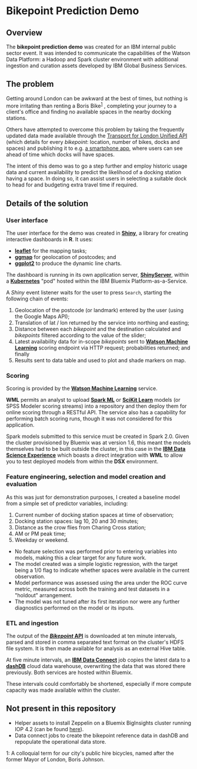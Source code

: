 # Bikepoint Prediction Demo

## Overview

The __bikepoint prediction demo__ was created for an IBM internal public sector event. It was intended to communicate the capabilities of the Watson Data Platform: a Hadoop and Spark cluster environment with additional ingestion and curation assets developed by IBM Global Business Services.

## The problem

Getting around London can be awkward at the best of times, but nothing is more irritating than renting a Boris Bike<sup>[1](#f1)</sup>
, completing your journey to a client's office and finding no available spaces in the nearby docking stations.

Others have attempted to overcome this problem by taking the frequently updated data made available through the [Transport for London Unified API](https://api.tfl.gov.uk/) (which details for every _bikepoint_: location, number of bikes, docks and spaces) and publishing it to e.g. [a smartphone app](https://play.google.com/store/apps/details?id=uk.gov.tfl.cyclehire&hl=en_GB), where users can see ahead of time which docks will have spaces.

The intent of this demo was to go a step further and employ historic usage data and current availability to predict the likelihood of a docking station having a space. In doing so, it can assist users in selecting a suitable dock to head for and budgeting extra travel time if required.

## Details of the solution

### User interface

The user interface for the demo was created in __[Shiny](https://shiny.rstudio.com/)__, a library for creating interactive dashboards in __R__. It uses:
- __[leaflet](http://leafletjs.com/)__ for the mapping tasks;
- __[ggmap](https://github.com/dkahle/ggmap)__ for geolocation of postcodes; and
- __[ggplot2](http://ggplot2.org/)__ to produce the dynamic line charts.

The dashboard is running in its own application server, __[ShinyServer](https://www.rstudio.com/products/shiny/shiny-server/)__, within a __[Kubernetes](https://kubernetes.io/)__ "pod" hosted within the IBM Bluemix Platform-as-a-Service.

A _Shiny_ event listener waits for the user to press `Search`, starting the following chain of events:

1. Geolocation of the postcode (or landmark) entered by the user (using the Google Maps API);
2. Translation of lat / lon returned by the service into northing and easting;
3. Distance between each _bikepoint_ and the destination calculated and _bikepoints_ filtered according to the value of the slider;
4. Latest availability data for in-scope _bikepoints_ sent to __[Watson Machine Learning](https://console.bluemix.net/catalog/services/machine-learning)__ scoring endpoint via HTTP request; probabilities returned; and finally
5. Results sent to data table and used to plot and shade markers on map.

### Scoring

Scoring is provided by the __[Watson Machine Learning](https://console.bluemix.net/catalog/services/machine-learning)__ service. 

__WML__ permits an analyst to upload __[Spark ML](https://spark.apache.org/docs/latest/ml-guide.html)__ or __[SciKit Learn](http://scikit-learn.org/stable/)__ models (or SPSS Modeler scoring streams) into a repository and then deploy them for online scoring through a RESTful API. The service also has a capability for performing batch scoring runs, though it was not considered for this application.

Spark models submitted to this service must be created in Spark 2.0. Given the cluster provisioned by Bluemix was at version 1.6, this meant the models themselves had to be built outside the cluster, in this case in the [__IBM Data Science Experience__](http://datascience.ibm.com) which boasts a direct integration with __WML__ to allow you to test deployed models from within the __DSX__ environment.

### Feature engineering, selection and model creation and evaluation

As this was just for demonstration purposes, I created a baseline model from a simple set of predictor variables, including:

1) Current number of docking station spaces at time of observation;
2) Docking station spaces: lag 10, 20 and 30 minutes;
3) Distance as the crow flies from Charing Cross station;
4) AM or PM peak time;
5) Weekday or weekend.

- No feature selection was performed prior to entering variables into models, making this a clear target for any future work.
- The model created was a simple logistic regression, with the target being a 1/0 flag to indicate whether spaces were available in the current observation.
- Model performance was assessed using the area under the ROC curve metric, measured across both the training and test datasets in a "holdout" arrangement.
- The model was not tuned after its first iteration nor were any further diagnostics performed on the model or its inputs.

### ETL and ingestion

The output of the __[_Bikepoint_ API](https://api.tfl.gov.uk/swagger/ui/index.html?url=/swagger/docs/v1#!/BikePoint/BikePoint_GetAll)__ is downloaded at ten minute intervals, parsed and stored in comma separated text format on the cluster's HDFS file system. It is then made available for analysis as an external Hive table.

At five minute intervals, an __[IBM Data Connect](https://console.bluemix.net/catalog/services/data-connect)__ job copies the latest data to a __[dashDB](https://console.bluemix.net/catalog/services/dashdb)__ cloud data warehouse, overwriting the data that was stored there previously. Both services are hosted within Bluemix.

These intervals could comfortably be shortened, especially if more compute capacity was made available within the cluster.

## Not present in this repository

- Helper assets to install Zeppelin on a Bluemix BigInsights cluster running IOP 4.2 (can be found [here](https://github.com/IBM-Bluemix/BigInsights-on-Apache-Hadoop)).
- Data connect jobs to create the bikepoint reference data in dashDB and repopulate the operational data store.

<a id="f1">1</a>: A colloquial term for our city's public hire bicycles, named after the former Mayor of London, Boris Johnson.